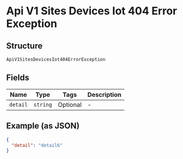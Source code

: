 
# Api V1 Sites Devices Iot 404 Error Exception

## Structure

`ApiV1SitesDevicesIot404ErrorException`

## Fields

| Name | Type | Tags | Description |
|  --- | --- | --- | --- |
| `detail` | `string` | Optional | - |

## Example (as JSON)

```json
{
  "detail": "detail6"
}
```

